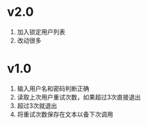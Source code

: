 # v2.0
1. 加入锁定用户列表
2. 改动很多

# v1.0
1. 输入用户名和密码判断正确
2. 读取上次用户重试次数，如果超过3次直接退出
3. 超过3次就退出
4. 将重试次数保存在文本以备下次调用
